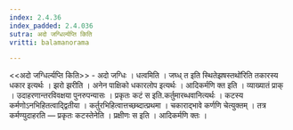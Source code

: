 ```yaml
---
index: 2.4.36
index_padded: 2.4.036
sutra: अदो जग्धिर्ल्यप्ति किति
vritti: balamanorama

---
```

<<अदो जग्धिर्ल्यप्ति किति>> - अदो जग्धिः । धत्वमिति । जघ्ध् त इति स्थितेझषस्तथो॑रिति तकारस्य धकार इत्यर्थः । झरो झरीति । अनेन पाक्षिको धकारलोप इत्यर्थः । आदिकर्मणि क्त इति । व्याख्यातं प्राक् । उदाहरणान्तरविवक्षया पुनरुपन्यासः । प्रकृतः कटं स इति.कर्तुमारब्धवानित्यर्थः । कटस्य कर्मणोऽनभिहितत्वाद्द्वितीया । कर्तुरभिहित्वात्तच्छब्दात्प्रथमा । चकाराद्भावे कर्णणि चेत्युक्तम् । तत्र कर्मण्युदाहरति —  प्रकृतः कटस्तेनेति । प्रक्षीणः स इति । आदिकर्मणि क्तः । 